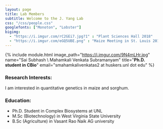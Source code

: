 ```yaml
---
layout: page
title: Lab Members
subtitle: Welcome to the J. Yang Lab
css: "/css/people.css"
googlefonts: ["Monoton", "Lobster"]
bigimg:
  - "https://i.imgur.com/rC2GEi7.jpg?1" : "Plant Sciences Hall 2018"
  - "https://i.imgur.com/eGQ5UBE.png" : "Maize Meeting in St. Louis 2019"
---
```



{% include module.html 
image_path="https://i.imgur.com/9N4mLHr.jpg" 
name="Sai Subhash  \\
Mahamkali Venkata Subramanyam" 
title="__Ph.D. student in CBio__" 
email="smahamkalivenkatas2 at huskers.unl dot edu"
%}


### Research Interests:

I am interested in quantitative genetics in maize and sorghum.

### Education:

- Ph.D. Student in Complex Biosystems at UNL
- M.Sc (Biotechnology) in West Virginia State University
- B.Sc (Agriculture) in Vasant Rao Naik AG university


